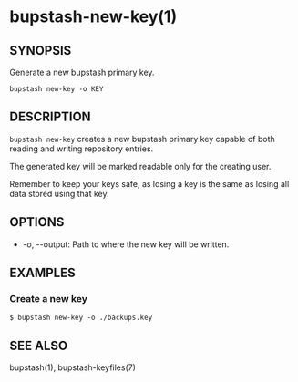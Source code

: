 bupstash-new-key(1) 
===================

## SYNOPSIS

Generate a new bupstash primary key.

`bupstash new-key -o KEY`

## DESCRIPTION

`bupstash new-key` creates a new bupstash primary key capable of both
reading and writing repository entries.

The generated key will be marked readable only for the creating user.

Remember to keep your keys safe, as losing a key is the same as losing all
data stored using that key.

## OPTIONS

* -o, --output:
  Path to where the new key will be written.

## EXAMPLES

### Create a new key
```
$ bupstash new-key -o ./backups.key
```

## SEE ALSO

bupstash(1), bupstash-keyfiles(7)
